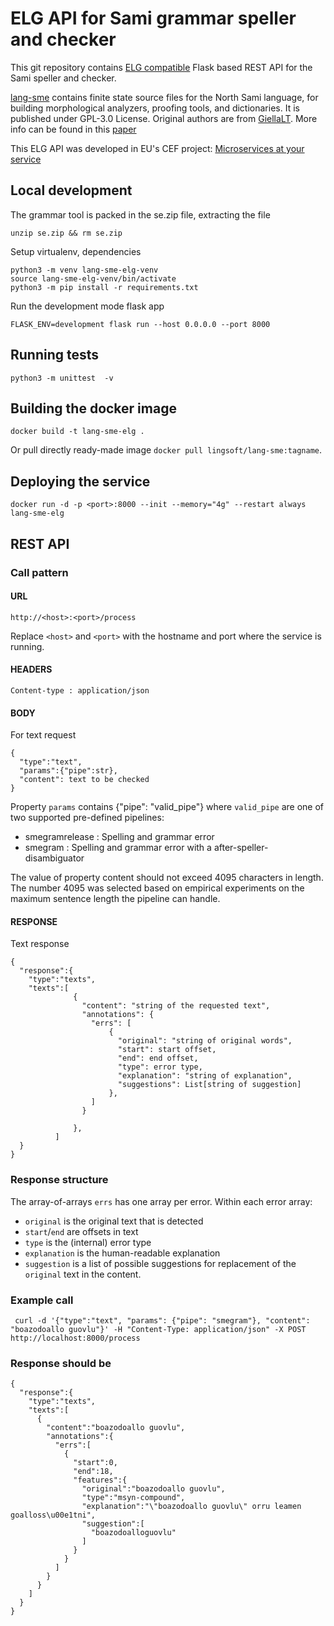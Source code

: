 # ELG API for Sami grammar speller and checker

This git repository contains [ELG compatible](https://european-language-grid.readthedocs.io/en/stable/all/A3_API/LTInternalAPI.html) Flask based REST API for the Sami speller and checker.

[lang-sme](https://github.com/giellalt/lang-sme) contains finite state source files for the North Sami language, for building morphological analyzers, proofing tools, and dictionaries. It is published under GPL-3.0 License.
Original authors are from [GiellaLT](https://giellalt.uit.no). More info can be found in this [paper](https://ep.liu.se/ecp/168/008/ecp19168008.pdf)

This ELG API was developed in EU's CEF project: [Microservices at your service](https://www.lingsoft.fi/en/microservices-at-your-service-bridging-gap-between-nlp-research-and-industry)

## Local development

The grammar tool is packed in the se.zip file, extracting the file
```
unzip se.zip && rm se.zip
```

Setup virtualenv, dependencies
```
python3 -m venv lang-sme-elg-venv
source lang-sme-elg-venv/bin/activate
python3 -m pip install -r requirements.txt
```

Run the development mode flask app
```
FLASK_ENV=development flask run --host 0.0.0.0 --port 8000
```

## Running tests

```
python3 -m unittest  -v
```

## Building the docker image

```
docker build -t lang-sme-elg .
```

Or pull directly ready-made image `docker pull lingsoft/lang-sme:tagname`.

## Deploying the service

```
docker run -d -p <port>:8000 --init --memory="4g" --restart always lang-sme-elg
```

## REST API

### Call pattern

#### URL

```
http://<host>:<port>/process
```

Replace `<host>` and `<port>` with the hostname and port where the 
service is running.

#### HEADERS

```
Content-type : application/json
```

#### BODY

For text request
```
{
  "type":"text",
  "params":{"pipe":str},
  "content": text to be checked
}
```

Property `params` contains {"pipe": "valid_pipe"} where `valid_pipe` are one of two supported pre-defined pipelines: 
- smegramrelease : Spelling and grammar error
- smegram : Spelling and grammar error with a after-speller-disambiguator

The value of property content should not exceed 4095 characters in length. The number 4095 was selected based on empirical experiments on the maximum sentence length the pipeline can handle.  


#### RESPONSE

Text response
```
{
  "response":{
    "type":"texts",
    "texts":[
              {
                "content": "string of the requested text",
                "annotations": {
                  "errs": [
                      {
                        "original": "string of original words",
                        "start": start offset,
                        "end": end offset,
                        "type": error type,
                        "explanation": "string of explanation",
                        "suggestions": List[string of suggestion] 
                      },
                  ] 
                }
                     
              },
          ]
  }
}
```

### Response structure

The array-of-arrays `errs` has one array per error. Within each error array:
- `original` is the original text that is detected
- `start`/`end` are offsets in text
- `type` is the (internal) error type
- `explanation` is the human-readable explanation
- `suggestion` is a list of possible suggestions for replacement of the `original` text in the content.

### Example call

```
 curl -d '{"type":"text", "params": {"pipe": "smegram"}, "content": "boazodoallo guovlu"}' -H "Content-Type: application/json" -X POST http://localhost:8000/process
```

### Response should be

```
{
  "response":{
    "type":"texts",
    "texts":[
      {
        "content":"boazodoallo guovlu",
        "annotations":{
          "errs":[
            {
              "start":0,
              "end":18,
              "features":{
                "original":"boazodoallo guovlu",
                "type":"msyn-compound",
                "explanation":"\"boazodoallo guovlu\" orru leamen goalloss\u00e1tni",
                "suggestion":[
                  "boazodoalloguovlu"
                ]
              }
            }
          ]
        }
      }
    ]
  }
}
```
